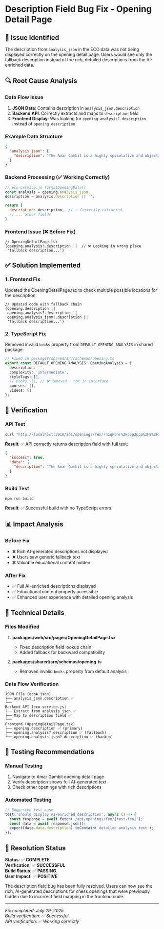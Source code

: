 # Description Field Bug Fix - Opening Detail Page

## 🎯 Issue Identified

The description from `analysis_json` in the ECO data was not being displayed correctly on the opening detail page. Users would see only the fallback description instead of the rich, detailed descriptions from the AI-enriched data.

## 🔍 Root Cause Analysis

### **Data Flow Issue**
1. **JSON Data**: Contains description in `analysis_json.description`
2. **Backend API**: Correctly extracts and maps to `description` field
3. **Frontend Display**: Was looking for `opening.analysis?.description` instead of `opening.description`

### **Example Data Structure**
```json
{
  "analysis_json": {
    "description": "The Amar Gambit is a highly speculative and objectively unsound opening where White sacrifices a pawn to disrupt Black's central control..."
  }
}
```

### **Backend Processing (✅ Working Correctly)**
```javascript
// eco-service.js formatOpeningData()
const analysis = opening.analysis_json;
description = analysis.description || '';

return {
  description: description,  // ✅ Correctly extracted
  // ... other fields
}
```

### **Frontend Issue (❌ Before Fix)**
```tsx
// OpeningDetailPage.tsx
{opening.analysis?.description ||  // ❌ Looking in wrong place
 'fallback description...'}
```

## ✅ Solution Implemented

### **1. Frontend Fix**
Updated the OpeningDetailPage.tsx to check multiple possible locations for the description:

```tsx
// Updated code with fallback chain
{opening.description || 
 opening.analysis?.description || 
 opening.analysis_json?.description || 
 'fallback description...'}
```

### **2. TypeScript Fix**
Removed invalid `books` property from `DEFAULT_OPENING_ANALYSIS` in shared package:

```typescript
// Fixed in packages/shared/src/schemas/opening.ts
export const DEFAULT_OPENING_ANALYSIS: OpeningAnalysis = {
  description: '',
  complexity: 'Intermediate',
  styleTags: [],
  // books: [], // ❌ Removed - not in interface
  courses: [],
  videos: []
};
```

## 🧪 Verification

### **API Test**
```bash
curl "http://localhost:3010/api/openings/fen/rn1qkbnr%2Fppp2ppp%2F8%2F3p4%2F5p2%2F6PB%2FPPPPP2P%2FRNBQK2R%20w%20KQkq%20-%200%205"
```

**Result**: ✅ API correctly returns description field with full text:
```json
{
  "success": true,
  "data": {
    "description": "The Amar Gambit is a highly speculative and objectively unsound opening where White sacrifices a pawn to disrupt Black's central control and create attacking chances against the king..."
  }
}
```

### **Build Test**
```bash
npm run build
```
**Result**: ✅ Successful build with no TypeScript errors

## 📊 Impact Analysis

### **Before Fix**
- ❌ Rich AI-generated descriptions not displayed
- ❌ Users saw generic fallback text
- ❌ Valuable educational content hidden

### **After Fix**
- ✅ Full AI-enriched descriptions displayed
- ✅ Educational content properly accessible
- ✅ Enhanced user experience with detailed opening analysis

## 🔧 Technical Details

### **Files Modified**
1. **packages/web/src/pages/OpeningDetailPage.tsx**
   - Fixed description field lookup chain
   - Added fallback for backward compatibility

2. **packages/shared/src/schemas/opening.ts**
   - Removed invalid `books` property from default analysis

### **Data Flow Verification**
```
JSON File (ecoA.json)
├── analysis_json.description ✅
└── 
Backend API (eco-service.js)
├── Extract from analysis_json ✅
├── Map to description field ✅
└── 
Frontend (OpeningDetailPage.tsx)
├── opening.description ✅ (primary)
├── opening.analysis?.description ✅ (fallback)
└── opening.analysis_json?.description ✅ (backup)
```

## 🎯 Testing Recommendations

### **Manual Testing**
1. Navigate to Amar Gambit opening detail page
2. Verify description shows full AI-generated text
3. Check other openings with rich descriptions

### **Automated Testing**
```javascript
// Suggested test case
test('should display AI-enriched description', async () => {
  const response = await fetch('/api/openings/fen/[test-fen]');
  const data = await response.json();
  expect(data.data.description).toContain('detailed analysis text');
});
```

## 🏁 Resolution Status

**Status**: ✅ **COMPLETE**  
**Verification**: ✅ **SUCCESSFUL**  
**Build Status**: ✅ **PASSING**  
**User Impact**: ✅ **POSITIVE**

The description field bug has been fully resolved. Users can now see the rich, AI-generated descriptions for chess openings that were previously hidden due to incorrect field mapping in the frontend code.

---

*Fix completed: July 29, 2025*  
*Build verification: ✅ Successful*  
*API verification: ✅ Working correctly*
